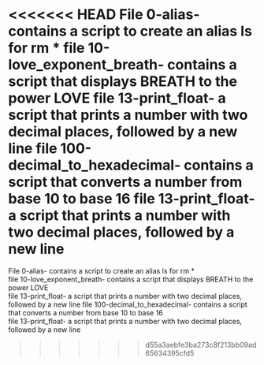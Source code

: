 <<<<<<< HEAD
File 0-alias- contains a script to create an alias ls for rm *
file 10-love_exponent_breath- contains a script that displays BREATH to the power LOVE 
file 13-print_float- a script that prints a number with two decimal places, followed by a new line file 100-decimal_to_hexadecimal- contains a script that converts a number from base 10 to base 16 
file 13-print_float- a script that prints a number with two decimal places, followed by a new line
=======
File 0-alias- contains a script to create an alias ls for rm * <br />
file 10-love_exponent_breath- contains a script that displays BREATH to the power LOVE <br />
file 13-print_float- a script that prints a number with two decimal places, followed by a new line file 100-decimal_to_hexadecimal- contains a script that converts a number from base 10 to base 16 <br />
file 13-print_float- a script that prints a number with two decimal places, followed by a new line <br />
>>>>>>> d55a3aebfe3ba273c8f213bb09ad65634395cfd5
